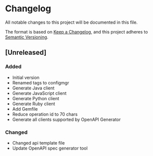 # Changelog
All notable changes to this project will be documented in this file.

The format is based on [Keep a Changelog](https://keepachangelog.com/en/1.0.0/),
and this project adheres to [Semantic Versioning](https://semver.org/spec/v2.0.0.html).

## [Unreleased]

### Added
- Initial version
- Renamed tags to configmgr
- Generate Java client
- Generate JavaScript client
- Generate Python client
- Generate Ruby client
- Add Gemfile
- Reduce operation id to 70 chars
- Generate all clients supported by OpenAPI Generator

### Changed
- Changed api template file
- Update OpenAPI spec generator tool

